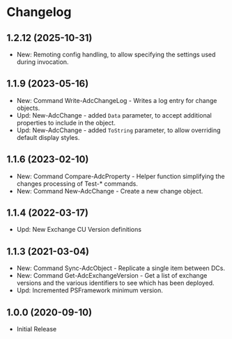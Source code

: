 ﻿# Changelog

## 1.2.12 (2025-10-31)

- New: Remoting config handling, to allow specifying the settings used during invocation.

## 1.1.9 (2023-05-16)

- New: Command Write-AdcChangeLog - Writes a log entry for change objects.
- Upd: New-AdcChange - added `Data` parameter, to accept additional properties to include in the object.
- Upd: New-AdcChange - added `ToString` parameter, to allow overriding default display styles.

## 1.1.6 (2023-02-10)

- New: Command Compare-AdcProperty - Helper function simplifying the changes processing of Test-* commands.
- New: Command New-AdcChange - Create a new change object.

## 1.1.4 (2022-03-17)

- Upd: New Exchange CU Version definitions

## 1.1.3 (2021-03-04)

- New: Command Sync-AdcObject - Replicate a single item between DCs.
- New: Command Get-AdcExchangeVersion - Get a list of exchange versions and the various identifiers to see which has been deployed.
- Upd: Incremented PSFramework minimum version.

## 1.0.0 (2020-09-10)

- Initial Release
